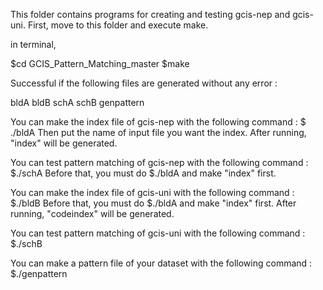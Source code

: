 This folder contains programs for creating and testing gcis-nep and gcis-uni.
First, move to this folder and execute make.

in terminal, 

$cd GCIS_Pattern_Matching_master
$make

Successful if the following files are generated without any error : 

bldA bldB schA schB genpattern


You can make the index file of gcis-nep with the following command :
$ ./bldA
Then put the name of input file you want the index. After running, "index" will be generated.

You can test pattern matching of gcis-nep with the following command :
$./schA
Before that, you must do $./bldA and make "index" first.

You can make the index file of gcis-uni with the following command :
$./bldB
Before that, you must do $./bldA and make "index" first.
After running, "codeindex" will be generated.

You can test pattern matching of gcis-uni with the following command :
$./schB

You can make a pattern file of your dataset with the following command : 
$./genpattern
